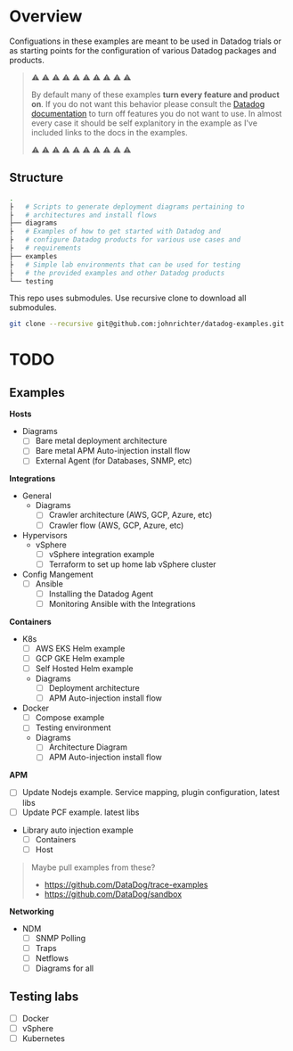 # Overview

Configuations in these examples are meant to be used in Datadog trials or as starting points for the configuration of various Datadog packages and products.

> ⚠️ ⚠️ ⚠️ ⚠️ ⚠️ ⚠️ ⚠️ ⚠️ ⚠️ ⚠️
>
> By default many of these examples **turn every feature and product on**. If you do not want this behavior please consult the [Datadog documentation](https://docs.datadoghq.com) to turn off features you do not want to use. In almost every case it should be self explanitory in the example as I've included links to the docs in the examples.
>
> ⚠️ ⚠️ ⚠️ ⚠️ ⚠️ ⚠️ ⚠️ ⚠️ ⚠️ ⚠️

## Structure

```bash
.
├   # Scripts to generate deployment diagrams pertaining to
├   # architectures and install flows
├── diagrams
├   # Examples of how to get started with Datadog and
├   # configure Datadog products for various use cases and
├   # requirements
├── examples
├   # Simple lab environments that can be used for testing
├   # the provided examples and other Datadog products
└── testing
```

This repo uses submodules. Use recursive clone to download all submodules.

```bash
git clone --recursive git@github.com:johnrichter/datadog-examples.git
```

# TODO

## Examples

**Hosts**

- Diagrams
  - [ ] Bare metal deployment architecture
  - [ ] Bare metal APM Auto-injection install flow
  - [ ] External Agent (for Databases, SNMP, etc)

**Integrations**

- General
  - Diagrams
    - [ ] Crawler architecture (AWS, GCP, Azure, etc)
    - [ ] Crawler flow (AWS, GCP, Azure, etc)
- Hypervisors
  - vSphere
    - [ ] vSphere integration example
    - [ ] Terraform to set up home lab vSphere cluster
- Config Mangement
  - [ ] Ansible
    - [ ] Installing the Datadog Agent
    - [ ] Monitoring Ansible with the Integrations

**Containers**

- K8s
  - [ ] AWS EKS Helm example
  - [ ] GCP GKE Helm example
  - [ ] Self Hosted Helm example
  - Diagrams
    - [ ] Deployment architecture
    - [ ] APM Auto-injection install flow
- Docker
  - [ ] Compose example
  - [ ] Testing environment
  - Diagrams
    - [ ] Architecture Diagram
    - [ ] APM Auto-injection install flow

**APM**

- [ ] Update Nodejs example. Service mapping, plugin configuration, latest libs
- [ ] Update PCF example. latest libs
- Library auto injection example
  - [ ] Containers
  - [ ] Host

> Maybe pull examples from these?
>
> - https://github.com/DataDog/trace-examples
> - https://github.com/DataDog/sandbox

**Networking**

- NDM
  - [ ] SNMP Polling
  - [ ] Traps
  - [ ] Netflows
  - [ ] Diagrams for all

## Testing labs

- [ ] Docker
- [ ] vSphere
- [ ] Kubernetes
